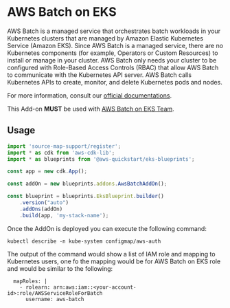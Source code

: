 # AWS Batch on EKS

AWS Batch is a managed service that orchestrates batch workloads in your Kubernetes clusters that are managed by Amazon Elastic Kubernetes Service (Amazon EKS). Since AWS Batch is a managed service, there are no Kubernetes components (for example, Operators or Custom Resources) to install or manage in your cluster. AWS Batch only needs your cluster to be configured with Role-Based Access Controls (RBAC) that allow AWS Batch to communicate with the Kubernetes API server. AWS Batch calls Kubernetes APIs to create, monitor, and delete Kubernetes pods and nodes.

For more information, consult our [official documentations](https://docs.aws.amazon.com/batch/latest/userguide/eks.html).

This Add-on **MUST** be used with [AWS Batch on EKS Team](../teams/aws-batch-on-eks-team.md).

## Usage

```typescript
import 'source-map-support/register';
import * as cdk from 'aws-cdk-lib';
import * as blueprints from '@aws-quickstart/eks-blueprints';

const app = new cdk.App();

const addOn = new blueprints.addons.AwsBatchAddOn();

const blueprint = blueprints.EksBlueprint.builder()
    .version("auto")
    .addOns(addOn)
    .build(app, 'my-stack-name');
```

Once the AddOn is deployed you can execute the following command:

```
kubectl describe -n kube-system configmap/aws-auth
```
The output of the command would show a list of IAM role and mapping to Kubernetes users, one fo the mapping would be for AWS Batch on EKS role and would be similar to the following:

```
  mapRoles: |
    - rolearn: arn:aws:iam::<your-account-id>:role/AWSServiceRoleForBatch
      username: aws-batch
```
